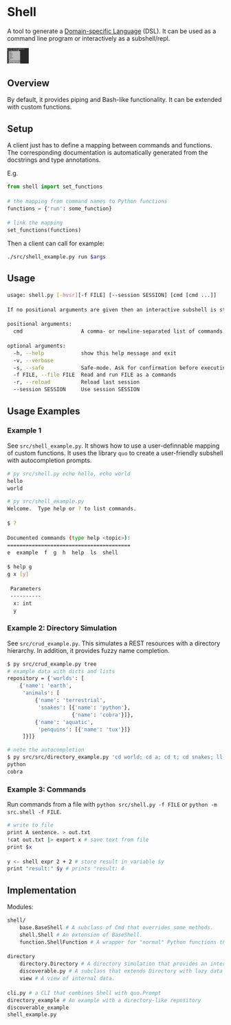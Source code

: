 # Shell

A tool to generate a [Domain-specific Language](https://en.wikipedia.org/wiki/Domain-specific_language) (DSL).  It can be used as a command line program or interactively as a subshell/repl.

<img src="img/shell_dropdown.png" style="max-width: 10%" alt="Example of a shell with a dropdown completion menu">

## Overview

By default, it provides piping and Bash-like functionality. It can be extended with custom functions.

## Setup

A client just has to define a mapping between commands and functions. The corresponding documentation is automatically generated from the docstrings and type annotations.

E.g.

```py
from shell import set_functions

# the mapping from command names to Python functions
functions = {'run': some_function}

# link the mapping
set_functions(functions)
```

Then a client can call for example:

```sh
./src/shell_example.py run $args 
```

## Usage

```sh
usage: shell.py [-hvsr][-f FILE] [--session SESSION] [cmd [cmd ...]]

If no positional arguments are given then an interactive subshell is started.

positional arguments:
  cmd                   A comma- or newline-separated list of commands

optional arguments:
  -h, --help            show this help message and exit
  -v, --verbose
  -s, --safe            Safe-mode. Ask for confirmation before executing commands.
  -f FILE, --file FILE  Read and run FILE as a commands
  -r, --reload          Reload last session
  --session SESSION     Use session SESSION
```

## Usage Examples

### Example 1

See `src/shell_example.py`. It shows how to use a user-definnable mapping of custom functions.
It uses the library `quo` to create a user-friendly subshell with autocompletion prompts.

```sh
# py src/shell.py echo hello, echo world
hello
world
```

```sh
# py src/shell_example.py
Welcome.  Type help or ? to list commands.

$ ?

Documented commands (type help <topic>):
========================================
e  example  f  g  h  help  ls  shell

$ help g
g x [y]

 Parameters
 ----------
  x: int
  y
```

### Example 2: Directory Simulation

See `src/crud_example.py`. This simulates a REST resources with a directory hierarchy.
In addition, it provides fuzzy name completion.

```sh
$ py src/crud_example.py tree
# example data with dicts and lists
repository = {'worlds': [
    {'name': 'earth',
     'animals': [
         {'name': 'terrestrial',
          'snakes': [{'name': 'python'},
                     {'name': 'cobra'}]},
         {'name': 'aquatic',
          'penquins': [{'name': 'tux'}]}
     ]}]}
```

```sh
# note the autocompletion
$ py src/src/directory_example.py 'cd world; cd a; cd t; cd snakes; ll'
python
cobra
```

### Example 3: Commands

Run commands from a file with `python src/shell.py -f FILE` or `python -m src.shell -f FILE`.

```sh
# write to file
print A sentence. > out.txt 
!cat out.txt |> export x # save text from file
print $x

y <- shell expr 2 + 2 # store result in variable $y
print "result:" $y # prints "result: 4
```

## Implementation

Modules:

```sh
shell/
    base.BaseShell # A subclass of Cmd that overrides some methods.
    shell.Shell # An extension of BaseShell.
    function.ShellFunction # A wrapper for "normal" Python functions that includes error handling.

directory
    directory.Directory # A directory simulation that provides an interface to data..
    discoverable.py # A subclass that extends Directory with lazy data loading.
    view # A view of internal data.

cli.py # a CLI that combines Shell with quo.Prompt
directory_example # An example with a directory-like repository
discoverable_example
shell_example.py
```
